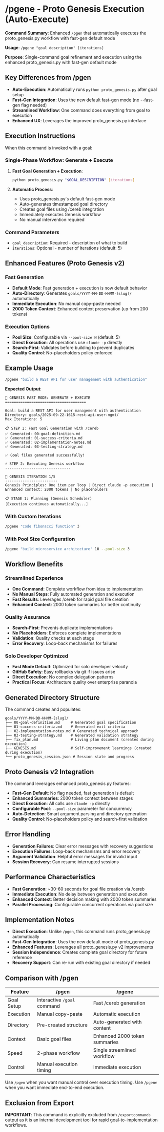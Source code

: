 # /pgene - Proto Genesis Execution (Auto-Execute)

**Command Summary**: Enhanced `/pgen` that automatically executes the proto_genesis.py workflow with fast-gen default mode

**Usage**: `/pgene "goal description" [iterations]`

**Purpose**: Single-command goal refinement and execution using the enhanced proto_genesis.py with fast-gen default mode

## Key Differences from /pgen

- **Auto-Execution**: Automatically runs `python proto_genesis.py` after goal setup
- **Fast-Gen Integration**: Uses the new default fast-gen mode (no --fast-gen flag needed)
- **Streamlined Workflow**: One command does everything from goal to execution
- **Enhanced UX**: Leverages the improved proto_genesis.py interface

## Execution Instructions

When this command is invoked with a goal:

### Single-Phase Workflow: Generate + Execute

1. **Fast Goal Generation + Execution**:
   ```bash
   python proto_genesis.py "$GOAL_DESCRIPTION" [iterations]
   ```

2. **Automatic Process**:
   - Uses proto_genesis.py's default fast-gen mode
   - Auto-generates timestamped goal directory
   - Creates goal files using /cereb integration
   - Immediately executes Genesis workflow
   - No manual intervention required

### Command Parameters
- `goal_description`: Required - description of what to build
- `iterations`: Optional - number of iterations (default: 5)

## Enhanced Features (Proto Genesis v2)

### Fast Generation
- **Default Mode**: Fast generation + execution is now default behavior
- **Auto-Directory**: Generates `goals/YYYY-MM-DD-HHMM-[slug]/` automatically
- **Immediate Execution**: No manual copy-paste needed
- **2000 Token Context**: Enhanced context preservation (up from 200 tokens)

### Execution Options
- **Pool Size**: Configurable via `--pool-size N` (default: 5)
- **Direct Execution**: All operations use `claude -p` directly
- **Search-First**: Validates before building to prevent duplicates
- **Quality Control**: No-placeholders policy enforced

## Example Usage

```bash
/pgene "build a REST API for user management with authentication"
```

**Expected Output**:
```
🚀 GENESIS FAST MODE: GENERATE + EXECUTE
=====================================

Goal: build a REST API for user management with authentication
Directory: goals/2025-09-22-1615-rest-api-user-mgmt/
Max Iterations: 5

📋 STEP 1: Fast Goal Generation with /cereb
✅ Generated: 00-goal-definition.md
✅ Generated: 01-success-criteria.md
✅ Generated: 02-implementation-notes.md
✅ Generated: 03-testing-strategy.md

✅ Goal files generated successfully!

⚡ STEP 2: Executing Genesis workflow
------------------------------

🎯 GENESIS ITERATION 1/5
------------------------
Genesis Principles: One item per loop | Direct claude -p execution | Enhanced context: 2000 tokens | No placeholders

📋 STAGE 1: Planning (Genesis Scheduler)
[Execution continues automatically...]
```

### With Custom Iterations
```bash
/pgene "code fibonacci function" 3
```

### With Pool Size Configuration
```bash
/pgene "build microservice architecture" 10 --pool-size 3
```

## Workflow Benefits

### Streamlined Experience
- **One Command**: Complete workflow from idea to implementation
- **No Manual Steps**: Fully automated generation and execution
- **Fast Results**: Leverages /cereb for rapid goal file creation
- **Enhanced Context**: 2000 token summaries for better continuity

### Quality Assurance
- **Search-First**: Prevents duplicate implementations
- **No Placeholders**: Enforces complete implementations
- **Validation**: Quality checks at each stage
- **Error Recovery**: Loop-back mechanisms for failures

### Solo Developer Optimized
- **Fast Mode Default**: Optimized for solo developer velocity
- **GitHub Safety**: Easy rollbacks via git if issues arise
- **Direct Execution**: No complex delegation patterns
- **Practical Focus**: Architecture quality over enterprise paranoia

## Generated Directory Structure

The command creates and populates:
```
goals/YYYY-MM-DD-HHMM-[slug]/
├── 00-goal-definition.md     # Generated goal specification
├── 01-success-criteria.md    # Generated exit criteria
├── 02-implementation-notes.md # Generated technical approach
├── 03-testing-strategy.md    # Generated validation strategy
├── fix_plan.md               # Living plan document (created during execution)
├── GENESIS.md                # Self-improvement learnings (created during execution)
└── proto_genesis_session.json # Session state and progress
```

## Proto Genesis v2 Integration

The command leverages enhanced proto_genesis.py features:
- **Fast-Gen Default**: No flag needed, fast generation is default
- **Enhanced Summaries**: 2000 token context between stages
- **Direct Execution**: All calls use `claude -p` directly
- **Configurable Pool**: `--pool-size` parameter for concurrency
- **Auto-Detection**: Smart argument parsing and directory generation
- **Quality Control**: No-placeholders policy and search-first validation

## Error Handling

- **Generation Failures**: Clear error messages with recovery suggestions
- **Execution Failures**: Loop-back mechanisms and error recovery
- **Argument Validation**: Helpful error messages for invalid input
- **Session Recovery**: Can resume interrupted sessions

## Performance Characteristics

- **Fast Generation**: ~30-60 seconds for goal file creation via /cereb
- **Immediate Execution**: No delay between generation and execution
- **Enhanced Context**: Better decision making with 2000 token summaries
- **Parallel Processing**: Configurable concurrent operations via pool size

## Implementation Notes

- **Direct Execution**: Unlike `/pgen`, this command runs proto_genesis.py automatically
- **Fast-Gen Integration**: Uses the new default mode of proto_genesis.py
- **Enhanced Features**: Leverages all proto_genesis.py v2 improvements
- **Session Independence**: Creates complete goal directory for future reference
- **Recovery Support**: Can re-run with existing goal directory if needed

## Comparison with /pgen

| Feature | /pgen | /pgene |
|---------|-------|--------|
| Goal Setup | Interactive `/goal` command | Fast /cereb generation |
| Execution | Manual copy-paste | Automatic execution |
| Directory | Pre-created structure | Auto-generated with content |
| Context | Basic goal files | Enhanced 2000 token summaries |
| Speed | 2-phase workflow | Single streamlined workflow |
| Control | Manual execution timing | Immediate execution |

Use `/pgen` when you want manual control over execution timing.
Use `/pgene` when you want immediate end-to-end execution.

## Exclusion from Export

**IMPORTANT**: This command is explicitly excluded from `/exportcommands` output as it is an internal development tool for rapid goal-to-implementation workflows.
